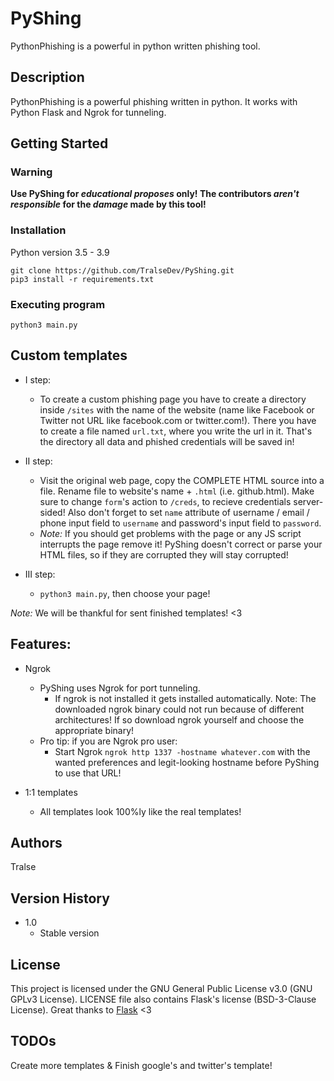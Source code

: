 # PyShing

PythonPhishing is a powerful in python written phishing tool.

## Description

PythonPhishing is a powerful phishing written in python. It works with Python Flask and Ngrok for tunneling.

## Getting Started

### __Warning__
**Use PyShing for *educational proposes* only! The contributors *aren't responsible* for the *damage* made by this tool!**

### Installation
Python version 3.5 - 3.9
```
git clone https://github.com/TralseDev/PyShing.git
pip3 install -r requirements.txt
```

### Executing program
```
python3 main.py
```


## Custom templates
* I step:
    * To create a custom phishing page you have to create a directory inside `/sites` with the name of the website (name like Facebook or Twitter not URL like facebook.com or twitter.com!). There you have to create a file named `url.txt`, where you write the url in it. That's the directory all data and phished credentials will be saved in!

* II step:
    * Visit the original web page, copy the COMPLETE HTML source into a file. Rename file to website's name + `.html` (i.e. github.html). Make sure to change `form`'s action to `/creds`, to recieve credentials server-sided! Also don't forget to set `name` attribute of username / email / phone input field to `username` and password's input field to `password`.
    * *Note:* If you should get problems with the page or any JS script interrupts the page remove it! PyShing doesn't correct or parse your HTML files, so if they are corrupted they will stay corrupted!

* III step:
    * `python3 main.py`, then choose your page!

*Note:* We will be thankful for sent finished templates! <3


## Features:
* Ngrok
    * PyShing uses Ngrok for port tunneling.
        * If ngrok is not installed it gets installed automatically. Note: The downloaded ngrok binary could not run because of different architectures! If so download ngrok yourself and choose the appropriate binary!
    * Pro tip: if you are Ngrok pro user:
        * Start Ngrok `ngrok http 1337 -hostname whatever.com` with the wanted preferences and legit-looking hostname before PyShing to use that URL!

* 1:1 templates
    * All templates look 100%ly like the real templates!


## Authors

Tralse


## Version History

* 1.0
    * Stable version

## License

This project is licensed under the GNU General Public License v3.0 (GNU GPLv3 License). LICENSE file also contains Flask's license (BSD-3-Clause License). Great thanks to [Flask](https://github.com/pallets/flask) <3

## TODOs
Create more templates & Finish google's and twitter's template!
